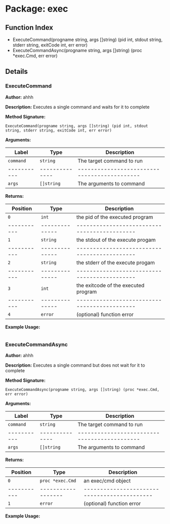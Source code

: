 # Package: exec

## Function Index

- ExecuteCommand(progname string, args []string) (pid int, stdout string, stderr string, exitCode int, err error)
- ExecuteCommandAsync(progname string, args []string) (proc *exec.Cmd, err error)

## Details

### ExecuteCommand

**Author:** ahhh

**Description:** Executes a single command and waits for it to complete

**Method Signature:**

```
ExecuteCommand(progname string, args []string) (pid int, stdout string, stderr string, exitCode int, err error)
```

**Arguments:**

| Label     | Type         | Description                                |
|-----------|--------------|--------------------------------------------|
| `command` | `string`     | The target command to run                  |
|-----------|--------------|--------------------------------------------|
| `args`    | `[]string`   | The arguments to command                   |

**Returns:**

| Position  | Type         | Description                                |
|-----------|--------------|--------------------------------------------|
| `0`       | `int`        | the pid of the executed program            |
|-----------|--------------|--------------------------------------------|
| `1`       | `string`     | the stdout of the execute progam           |
|-----------|--------------|--------------------------------------------|
| `2`       | `string`     | the stderr of the execute progam           |
|-----------|--------------|--------------------------------------------|
| `3`       | `int`        | the exitcode of the executed program       |
|-----------|--------------|--------------------------------------------|
| `4`       | `error`      | (optional) function error                  |

**Example Usage:**

```

```

### ExecuteCommandAsync

**Author:** ahhh

**Description:** Executes a single command but does not wait for it to complete

**Method Signature:**

```
ExecuteCommandAsync(progname string, args []string) (proc *exec.Cmd, err error)
```

**Arguments:**

| Label     | Type         | Description                                |
|-----------|--------------|--------------------------------------------|
| `command` | `string`     | The target command to run                  |
|-----------|--------------|--------------------------------------------|
| `args`    | `[]string`   | The arguments to command                   |

**Returns:**

| Position  | Type             | Description                                |
|-----------|------------------|--------------------------------------------|
| `0`       | `proc *exec.Cmd` | an  exec/cmd object                        |
|-----------|------------------|--------------------------------------------|
| `1`       | `error`          | (optional) function error                  |

**Example Usage:**

```

```
